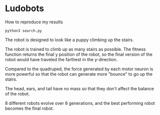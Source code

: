 # Ludobots 
How to reproduce my results
```
python3 search.py
```

The robot is designed to look like a puppy climbing up the stairs. 

The robot is trained to climb up as many stairs as possible. The fitness function returns the final y position of the robot, 
so the final version of the robot would have traveled the farthest in the y-direction.

Compared to the quadruped, the force generated by each motor neuron is more powerful so that the robot can generate more "bounce"
to go up the stairs.

The head, ears, and tail have no mass so that they don't affect the balance of the robot.

8 different robots evolve over 8 generations, and the best performing robot becomes the final robot.

